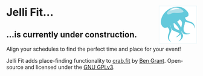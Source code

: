 # Jelli Fit... <img width="100" align="right" src="frontend/src/res/logo.svg" alt="avatar">
## ...is currently under construction.
<!--
[![Frontend Checks](https://github.com/GRA0007/crab.fit/actions/workflows/check_frontend.yml/badge.svg)](https://github.com/GRA0007/crab.fit/actions/workflows/check_frontend.yml)
[![API Checks](https://github.com/GRA0007/crab.fit/actions/workflows/check_api.yml/badge.svg)](https://github.com/GRA0007/crab.fit/actions/workflows/check_api.yml)
-->

Align your schedules to find the perfect time and place for your event!

Jelli Fit adds place-finding functionality to [crab.fit](https://crab.fit/) by [Ben Grant](https://bengrant.dev/).
Open-source and licensed under the [GNU GPLv3](./LICENSE).

<!--
### ⭐️ Bugs or feature requests

If you find any bugs or have a feature request, please [create an issue](https://github.com/GRA0007/crab.fit/issues/new/choose).

### 🌐 Translations

https://explore.transifex.com/crab-fit/crab-fit/

If you speak a language other than English and you want to help translate Crab Fit, visit Transifex using the link above and click "Join this project".

For more information on how to translate, visit the [translating wiki page](https://github.com/GRA0007/crab.fit/wiki/Translating).

---

### Self-hosting

Crab Fit is fully open-source, and you can get your own version running by following the [self-hosting guide](https://github.com/GRA0007/crab.fit/wiki/Self%E2%80%90hosting).

### Contributing

Visit the [contributing guide](./CONTRIBUTING.md) for info on running locally and submitting pull requests.
-->
